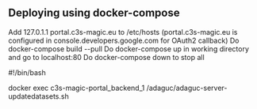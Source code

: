 
## Deploying using docker-compose

 Add 127.0.1.1       portal.c3s-magic.eu to /etc/hosts    (portal.c3s-magic.eu is configured in console.developers.google.com for OAuth2 callback)
 Do docker-compose build --pull
 Do docker-compose up in working directory and go to localhost:80
 Do docker-compose down to stop all

#!/bin/bash 

docker exec c3s-magic-portal_backend_1 /adaguc/adaguc-server-updatedatasets.sh
